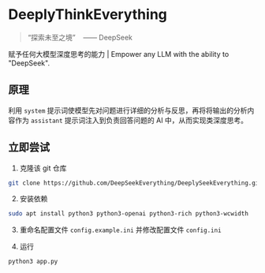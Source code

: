 # DeeplyThinkEverything

> “探索未至之境”&nbsp;&nbsp;&nbsp;&nbsp;—— DeepSeek

赋予任何大模型深度思考的能力 | Empower any LLM with the ability to "DeepSeek". 

## 原理

利用 `system` 提示词使模型先对问题进行详细的分析与反思，再将将输出的分析内容作为 `assistant` 提示词注入到负责回答问题的 AI 中，从而实现类深度思考。

## 立即尝试

1. 克隆该 git 仓库

```sh
git clone https://github.com/DeepSeekEverything/DeeplySeekEverything.git
```

2. 安装依赖

```sh
sudo apt install python3 python3-openai python3-rich python3-wcwidth
```

3. 重命名配置文件 `config.example.ini` 并修改配置文件 `config.ini`

4. 运行

```sh
python3 app.py
```

